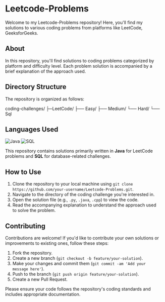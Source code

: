 # Leetcode-Problems
Welcome to my Leetcode-Problems repository! Here, you'll find my solutions to various coding problems from platforms like LeetCode, GeeksforGeeks.

## About

In this repository, you'll find solutions to coding problems categorized by platform and difficulty level. Each problem solution is accompanied by a brief explanation of the approach used.

## Directory Structure

The repository is organized as follows:

coding-challenges/
    ├─LeetCode/
    ├── Easy/
    ├── Medium/
    └── Hard/
     └── Sql 


## Languages Used

![Java](https://img.shields.io/badge/Java-007396?style=for-the-badge&logo=java&logoColor=white)
![SQL](https://img.shields.io/badge/SQL-4479A1?style=for-the-badge&logo=postgresql&logoColor=white)

This repository contains solutions primarily written in **Java** for LeetCode problems and **SQL** for database-related challenges.

  
## How to Use

1. Clone the repository to your local machine using `git clone https://github.com/your-username/Leetcode-Problems.git`.
2. Navigate to the directory of the coding challenge you're interested in.
3. Open the solution file (e.g., `.py`, `.java`, `.cpp`) to view the code.
4. Read the accompanying explanation to understand the approach used to solve the problem.

## Contributing

Contributions are welcome! If you'd like to contribute your own solutions or improvements to existing ones, follow these steps:

1. Fork the repository.
2. Create a new branch (`git checkout -b feature/your-solution`).
3. Make your changes and commit them (`git commit -am 'Add your message here'`).
4. Push to the branch (`git push origin feature/your-solution`).
5. Create a new Pull Request.

Please ensure your code follows the repository's coding standards and includes appropriate documentation.
